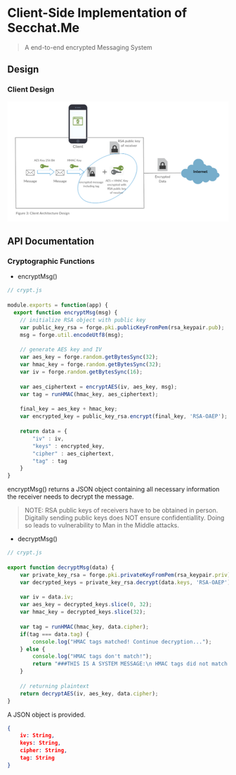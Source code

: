 # Client-Side Implementation of Secchat.Me
> A end-to-end encrypted Messaging System

## Design
### Client Design

![Client Cryptographic Design](./assets/client_crypto_design.png?raw=true "Client Cryptographic Functionality")


## API Documentation

### Cryptographic Functions
- encryptMsg()

```javascript
// crypt.js

module.exports = function(app) {
  export function encryptMsg(msg) {
    // initialize RSA object with public key
    var public_key_rsa = forge.pki.publicKeyFromPem(rsa_keypair.pub);
    msg = forge.util.encodeUtf8(msg);

    // generate AES key and IV
    var aes_key = forge.random.getBytesSync(32);
    var hmac_key = forge.random.getBytesSync(32);
    var iv = forge.random.getBytesSync(16);

    var aes_ciphertext = encryptAES(iv, aes_key, msg);
    var tag = runHMAC(hmac_key, aes_ciphertext);
    
    final_key = aes_key + hmac_key;
    var encrypted_key = public_key_rsa.encrypt(final_key, 'RSA-OAEP');

    return data = {
        "iv" : iv,
        "keys" : encrypted_key,
        "cipher" : aes_ciphertext,
        "tag" : tag
    }
}
```

encryptMsg() returns a JSON object containing all necessary information the receiver needs to decrypt the message.

> NOTE: RSA public keys of receivers have to be obtained in person. Digitally sending public keys does NOT ensure confidentiallity. Doing so leads to vulnerability to Man in the Middle attacks.

- decryptMsg()

```javascript
// crypt.js

export function decryptMsg(data) {
    var private_key_rsa = forge.pki.privateKeyFromPem(rsa_keypair.priv);
    var decrypted_keys = private_key_rsa.decrypt(data.keys, 'RSA-OAEP');

    var iv = data.iv;
    var aes_key = decrypted_keys.slice(0, 32);
    var hmac_key = decrypted_keys.slice(32);

    var tag = runHMAC(hmac_key, data.cipher);
    if(tag === data.tag) { 
        console.log("HMAC tags matched! Continue decryption...");
    } else {
        console.log("HMAC tags don't match!");
        return "###THIS IS A SYSTEM MESSAGE:\n HMAC tags did not match! Message may be corrupted!\n ###END MESSAGE";
    }

    // returning plaintext
    return decryptAES(iv, aes_key, data.cipher);
}
```

A JSON object is provided.
```JSON
{
    iv: String,
    keys: String,
    cipher: String,
    tag: String
}
```



